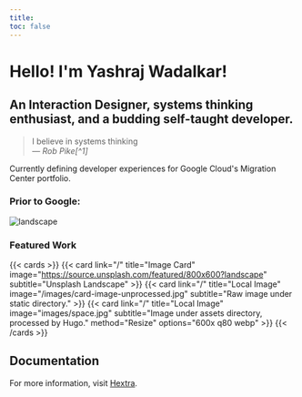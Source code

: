 ```yaml
---
title: 
toc: false
---
```

# Hello! I'm Yashraj Wadalkar!

## An **Interaction Designer**, systems thinking enthusiast, and a budding **self-taught developer**.

> I believe in systems thinking<br>
> — <cite>Rob Pike[^1]</cite>

Currently defining developer experiences for Google Cloud's Migration Center portfolio.

### Prior to Google:
![landscape](https://blogs.microsoft.com/wp-content/uploads/prod/2012/08/8867.Microsoft_5F00_Logo_2D00_for_2D00_screen-1024x376.jpg/250/250)

### Featured Work
{{< cards >}}
  {{< card link="/" title="Image Card" image="https://source.unsplash.com/featured/800x600?landscape" subtitle="Unsplash Landscape" >}}
  {{< card link="/" title="Local Image" image="/images/card-image-unprocessed.jpg" subtitle="Raw image under static directory." >}}
  {{< card link="/" title="Local Image" image="images/space.jpg" subtitle="Image under assets directory, processed by Hugo." method="Resize" options="600x q80 webp" >}}
{{< /cards >}}


## Documentation

For more information, visit [Hextra](https://imfing.github.io/hextra).
